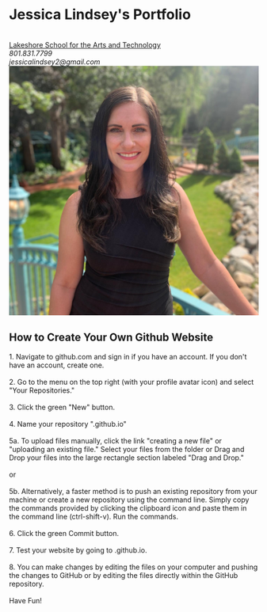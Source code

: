 <html>
  <h1>Jessica Lindsey's Portfolio</h1><br>
  <a href="https://lakeshoreartschool.com">Lakeshore School for the Arts and Technology</a><br>
  <em>801.831.7799<br>
  jessicalindsey2@gmail.com</em>
  <img src="./JessBio.jpg"/>
  <h2>How to Create Your Own Github Website</h2>
<body>
  <p>1. Navigate to github.com and sign in if you have an account. If you don't have an account, create one.
  <br><br>
2. Go to the menu on the top right (with your profile avatar icon) and select "Your Repositories."
<br><br>
3. Click the green "New" button.
<br><br>
4. Name your repository "<your user name>.github.io"
<br><br>
5a. To upload files manually, click the link "creating a new file" or "uploading an existing file." Select your files from the folder or  Drag and Drop your files into the large rectangle section labeled "Drag and Drop."
<br><br>
or
<br><br>
5b. Alternatively, a faster method is to push an existing repository from your machine or create a new repository using the command line. Simply copy the commands provided by clicking the clipboard icon and paste them in the command line (ctrl-shift-v). Run the commands.
<br><br>
6. Click the green Commit button.
<br><br>
7. Test your website by going to <your user name>.github.io.
<br><br>
8. You can make changes by editing the files on your computer and pushing the changes to GitHub or by editing the files directly within the GitHub repository.
<br><br>
Have Fun!<p>
    </body></html>
